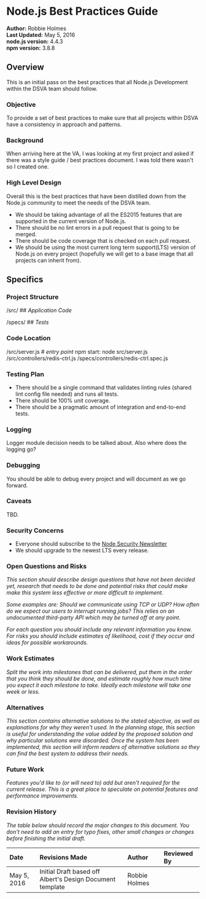 # Node.js Best Practices Guide

**Author:** Robbie Holmes  
**Last Updated:** May 5, 2016  
**node.js version:** 4.4.3  
**npm version:** 3.8.8

## Overview

This is an initial pass on the best practices that all Node.js Development within the DSVA team should follow.

### Objective

To provide a set of best practices to make sure that all projects within DSVA have a consistency in approach and patterns.

### Background

When arriving here at the VA, I was looking at my first project and asked if there was a style guide / best practices document. I was told there wasn't so I created one.

### High Level Design

Overall this is the best practices that have been distilled down from the Node.js community to meet the needs of the DSVA team.

* We should be taking advantage of all the ES2015 features that are supported in the current version of Node.js.
* There should be no lint errors in a pull request that is going to be merged.
* There should be code coverage that is checked on each pull request.
* We should be using the most current long term support\(LTS\) version of Node.js on every project \(hopefully we will get to a base image that all projects can inherit from\).

## Specifics

### Project Structure

/src/ \#\# _Application Code_

/specs/ \#\# _Tests_

### Code Location

/src/server.js \# _entry point_ npm start: node src/server.js /src/controllers/redis-ctrl.js /specs/controllers/redis-ctrl.spec.js

### Testing Plan

* There should be a single command that validates linting rules \(shared lint config file needed\) and runs all tests. 
* There should be 100% unit coverage.
* There should be a pragmatic amount of integration and end-to-end tests.

### Logging

Logger module decision needs to be talked about. Also where does the logging go?

### Debugging

You should be able to debug every project and will document as we go forward.

### Caveats

TBD.

### Security Concerns

* Everyone should subscribe to the [Node Security Newsletter](https://nodesecurity.io/newsletter)
* We should upgrade to the newest LTS every release.

### Open Questions and Risks

_This section should describe design questions that have not been decided yet, research that needs to be done and potential risks that could make make this system less effective or more difficult to implement._

_Some examples are: Should we communicate using TCP or UDP? How often do we expect our users to interrupt running jobs? This relies on an undocumented third-party API which may be turned off at any point._

_For each question you should include any relevant information you know. For risks you should include estimates of likelihood, cost if they occur and ideas for possible workarounds._

### Work Estimates

_Split the work into milestones that can be delivered, put them in the order that you think they should be done, and estimate roughly how much time you expect it each milestone to take. Ideally each milestone will take one week or less._

### Alternatives

_This section contains alternative solutions to the stated objective, as well as explanations for why they weren't used. In the planning stage, this section is useful for understanding the value added by the proposed solution and why particular solutions were discarded. Once the system has been implemented, this section will inform readers of alternative solutions so they can find the best system to address their needs._

### Future Work

_Features you'd like to \(or will need to\) add but aren't required for the current release. This is a great place to speculate on potential features and performance improvements._

### Revision History

_The table below should record the major changes to this document. You don't need to add an entry for typo fixes, other small changes or changes before finishing the initial draft._

| Date | Revisions Made | Author | Reviewed By |
| :--- | :--- | :--- | :--- |
| May 5, 2016 | Initial Draft based off Albert's Design Document template | Robbie Holmes |  |


